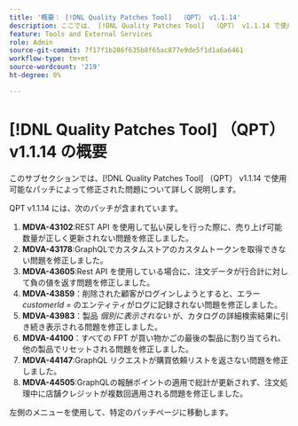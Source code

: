 ```yaml
---
title: '概要： [!DNL Quality Patches Tool]  （QPT） v1.1.14'
description: ここでは、 [!DNL Quality Patches Tool]  （QPT） v1.1.14 で使用可能なパッチによって修正された問題について詳しく説明します。
feature: Tools and External Services
role: Admin
source-git-commit: 7f17f1b286f635b8f65ac877e9de5f1d1a6a6461
workflow-type: tm+mt
source-wordcount: '219'
ht-degree: 0%

---
```


# [!DNL Quality Patches Tool] （QPT） v1.1.14 の概要

このサブセクションでは、[!DNL Quality Patches Tool] （QPT） v1.1.14 で使用可能なパッチによって修正された問題について詳しく説明します。

QPT v1.1.14 には、次のパッチが含まれています。

1. **MDVA-43102**:REST API を使用して払い戻しを行った際に、売り上げ可能数量が正しく更新されない問題を修正しました。
1. **MDVA-43178**:GraphQLでカスタムストアのカスタムトークンを取得できない問題を修正しました。
1. **MDVA-43605**:Rest API を使用している場合に、注文データが行合計に対して負の値を返す問題を修正しました。
1. **MDVA-43859**：削除された顧客がログインしようとすると、エラー *customerId =* のエンティティがログに記録されない問題を修正しました。
1. **MDVA-43983**：製品 *個別に表示されない* が、カタログの詳細検索結果に引き続き表示される問題を修正しました。
1. **MDVA-44100**：すべての FPT が買い物かごの最後の製品に割り当てられ、他の製品でリセットされる問題を修正しました。
1. **MDVA-44147**:GraphQL リクエストが購買依頼リストを返さない問題を修正しました。
1. **MDVA-44505**:GraphQLの報酬ポイントの適用で総計が更新されず、注文処理中に店舗クレジットが複数回適用される問題を修正しました。

左側のメニューを使用して、特定のパッチページに移動します。
